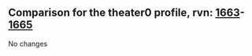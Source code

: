## Comparison for the theater0 profile, rvn: [1663](https://github.com/PRO100KatYT/FortniteProfileRevisions/tree/main/profiles/theater0/1663%20theater0.json)-[1665](https://github.com/PRO100KatYT/FortniteProfileRevisions/tree/main/profiles/theater0/1665%20theater0.json)

No changes
